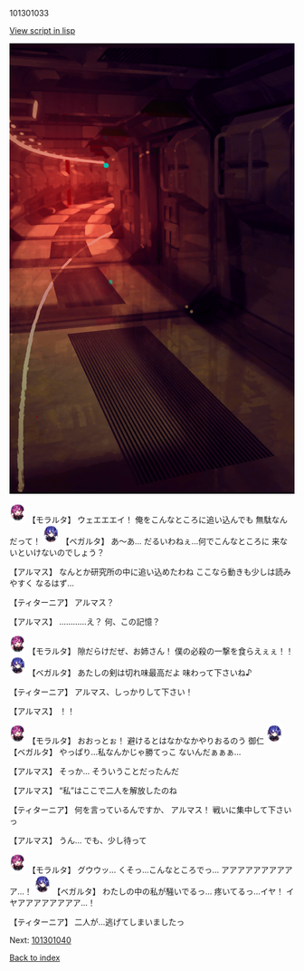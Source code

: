 101301033

[View script in lisp](../scripts/101301033.txt)

![red_corridor.png](../images/backgrounds/red_corridor.png)

<img src="../images/units/3104011.png" alt="3104011.png" height="34"/>
【モラルタ】
ウェエエエイ！
俺をこんなところに追い込んでも
無駄なんだって！

<img src="../images/units/3104111.png" alt="3104111.png" height="34"/>
【ベガルタ】
あ～あ…
だるいわねぇ…何でこんなところに
来ないといけないのでしょう？

【アルマス】
なんとか研究所の中に追い込めたわね
ここなら動きも少しは読みやすく
なるはず…

【ティターニア】
アルマス？

【アルマス】
…………え？
何、この記憶？

<img src="../images/units/3104011.png" alt="3104011.png" height="34"/>
【モラルタ】
隙だらけだぜ、お姉さん！
僕の必殺の一撃を食らえぇぇ！！

<img src="../images/units/3104111.png" alt="3104111.png" height="34"/>
【ベガルタ】
あたしの剣は切れ味最高だよ
味わって下さいね♪

【ティターニア】
アルマス、しっかりして下さい！

【アルマス】
！！

<img src="../images/units/3104011.png" alt="3104011.png" height="34"/>
【モラルタ】
おおっとぉ！
避けるとはなかなかやりおるのう
御仁

<img src="../images/units/3104111.png" alt="3104111.png" height="34"/>
【ベガルタ】
やっぱり…私なんかじゃ勝てっこ
ないんだぁぁぁ…

【アルマス】
そっか…
そういうことだったんだ

【アルマス】
“私”はここで二人を解放したのね

【ティターニア】
何を言っているんですか、
アルマス！
戦いに集中して下さいっ

【アルマス】
うん…
でも、少し待って

<img src="../images/units/3104011.png" alt="3104011.png" height="34"/>
【モラルタ】
グウウッ…
くそっ…こんなところでっ…
アアアアアアアアアア…！

<img src="../images/units/3104111.png" alt="3104111.png" height="34"/>
【ベガルタ】
わたしの中の私が騒いでるっ…
疼いてるっ…イヤ！
イヤアアアアアアアア…！

【ティターニア】
二人が…逃げてしまいましたっ

Next: [101301040](101301040.md)

[Back to index](index.md)
